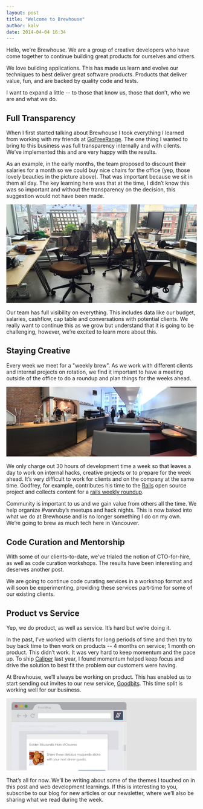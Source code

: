 ```yaml
---
layout: post
title: "Welcome to Brewhouse"
author: kalv
date: 2014-04-04 16:34
---
```


Hello, we're Brewhouse. We are a group of creative developers who have come together to continue building great products for ourselves and others.

We love building applications. This has made us learn and evolve our techniques to best deliver great software products. Products that deliver value, fun, and are backed by quality code and tests.

I want to expand a little -- to those that know us, those that don’t, who we are and what we do.

## Full Transparency

When I first started talking about Brewhouse I took everything I learned from working with my friends at [GoFreeRange](http://gofreerange.com). The one thing I wanted to bring to this business was full transparency internally and with cilents. We’ve implemented this and are very happy with the results.

As an example, in the early months, the team proposed to discount their salaries for a month so we could buy nice chairs for the office (yep, those lovely beauties in the picture above). That was important because we sit in them all day. The key learning here was that at the time, I didn’t know this was so important and without the transparency on the decision, this suggestion would not have been made.

![Our office chairs](/images/posts/chairs.jpg "Our office chairs")

Our team has full visibility on everything. This includes data like our budget, salaries, cashflow, cap table and conversations with potential clients. We really want to continue this as we grow but understand that it is going to be challenging, however, we’re excited to learn more about this.

## Staying Creative

Every week we meet for a "weekly brew". As we work with different clients and internal projects on rotation, we find it important to have a meeting outside of the office to do a roundup and plan things for the weeks ahead.

![Weekly brew at Timbertrain, Vancouver](/images/posts/weekly-brew.jpg "Weekly brew at Timbertrain, Vancouver")

We only charge out 30 hours of development time a week so that leaves a day to work on internal hacks, creative projects or to prepare for the week ahead. It’s very difficult to work for clients and on the company at the same time. Godfrey, for example, contributes his time to the [Rails](http://rubyonrails.org/) open source project and collects content for a [rails weekly roundup](http://rails-weekly.goodbits.io).

Community is important to us and we gain value from others all the time. We help organize #vanruby’s meetups and hack nights. This is now baked into what we do at Brewhouse and is no longer something I do on my own. We’re going to brew as much tech here in Vancouver.

## Code Curation and Mentorship

With some of our clients-to-date, we’ve trialed the notion of CTO-for-hire, as well as code curation workshops. The results have been interesting and deserves another post.

We are going to continue code curating services in a workshop format and will soon be experimenting, providing these services part-time for some of our existing clients.

## Product vs Service

Yep, we do product, as well as service. It’s hard but we’re doing it.

In the past, I’ve worked with clients for long periods of time and then try to buy back time to then work on products -- 4 months on service; 1 month on product. This didn’t work. It was very hard to keep momentum and the pace up. To ship [Caliper](http://caliper.io) last year, I found momentum helped keep focus and drive the solution to best fit the problem our customers were having. 

At Brewhouse, we’ll always be working on product. This has enabled us to start sending out invites to our new service, [Goodbits](https://goodbits.io). This time split is working well for our business.

[![Goodbits](/images/posts/goodbits.jpg "Goodbits")](https://goodbits.io)

That’s all for now. We’ll be writing about some of the themes I touched on in this post and web development learnings. If this is interesting to you, subscribe to our blog for new articles or our newsletter, where we’ll also be sharing what we read during the week.